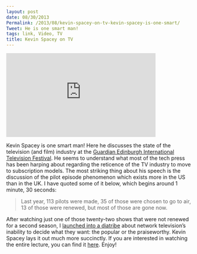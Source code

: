 ```yaml
---
layout: post
date: 08/30/2013
Permalink: /2013/08/kevin-spacey-on-tv-kevin-spacey-is-one-smart/
Tweet: He is one smart man!
tags: link, Video, TV
title: Kevin Spacey on TV
---
```


<iframe width="400" height="225" src="https://www.youtube.com/embed/P0ukYf_xvgc?feature=oembed" frameborder="0" allowfullscreen></iframe><br/>

<p>Kevin Spacey is one smart man! Here he discusses the state of the television (and film) industry at the <a href="http://www.geitf.co.uk" title="GEITF">Guardian Edinburgh International Television Festival</a>. He seems to understand what most of the tech press has been harping about regarding the reticence of the TV industry to move to subscription models. The most striking thing about his speech is the discussion of the pilot episode phenomenon which exists more in the US than in the UK. I have quoted some of it below, which begins around 1 minute, 30 seconds:</p>

<blockquote>
  <p>Last year, 113 pilots were made, 35 of those were chosen to go to air, 13 of those were renewed, but most of those are gone now.</p>
</blockquote>

<p>After watching just one of those twenty-two shows that were not renewed for a second season, I <a href="/2013/05/fox-nbc-and-netflix-a-difference-in-priorities" title="Fox, NBC, and Netflix - Engineered Eloquence">launched into a diatribe</a> about network television&#8217;s inability to decide what they want: the popular or the praiseworthy. Kevin Spacey lays it out much more succinctly. If you are interested in watching the entire lecture, you can find it <a href="http://www.youtube.com/watch?v=bGQch6VBu1M" title="GEITF 2013 - MacTaggart Lecture (HD version)">here</a>. Enjoy!</p>